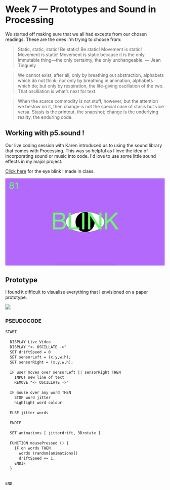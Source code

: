 # Week 7 — Prototypes and Sound in Processing

We started off making sure that we all had excepts from our chosen readings. These are the ones I'm trying to choose from:

> Static, static, static! Be static! Be static! Movement is static! Movement is static! Movement is static because it is the only immutable thing—the only certainty, the only unchangeable. — Jean Tinguely

> We cannot exist, after all, only by breathing out abstraction, alphabets which do not think; nor only by breathing in animation, alphabets which do; but only by respiration, the life-giving oscillation of the two. That oscillation is what’s next for text.

> When the scarce commodity is not stuff, however, but the attention we bestow on it, then change is not the special case of stasis but vice versa. Stasis is the printout, the snapshot; change is the underlying reality, the enduring code.

## Working with p5.sound !

Our live coding session with Karen introduced us to using the sound library that comes with Processing. This was so helpful as I love the idea of incorporating sound or music into code. I'd love to use some little sound effects in my major project.

[Click here](https://jackieliiu.github.io/CODEWORDS/Week07/EyeBlink/BlinkEyeSound) for the eye blink I made in class.

<img src="BLINK.JPG">

## Prototype

I found it difficult to visualise everything that I envisioned on a paper prototype.

<img src="finalprototype.gif">

### PSEUDOCODE

```
START

  DISPLAY Live Video
  DISPLAY "<- OSCILLATE ->"
  SET driftSpeed = 0
  SET sensorLeft = (x,y,w,h);
  SET sensorRight = (x,y,w,h);
  
  IF user moves over sensorLeft || sensorRight THEN
    INPUT new line of text
    REMOVE "<- OSCILLATE ->"
    
  IF mouse over any word THEN
    STOP word jitter
    highlight word colour
    
  ELSE jitter words 
    
  ENDIF
  
  SET animations [ jitterdrift, 3Drotate ]
  
  FUNCTION mousePressed () {
    IF on words THEN
      words (random[animations])
      driftSpeed += 1,
    ENDIF
  }
  
  
END
  
```

